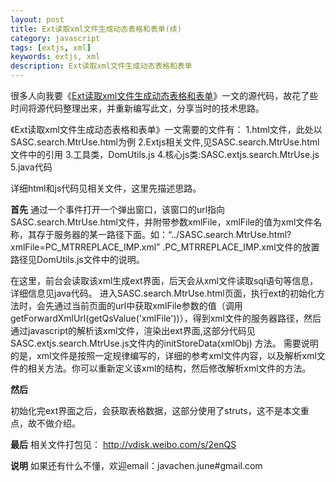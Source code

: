 ```yaml
---
layout: post
title: Ext读取xml文件生成动态表格和表单(续)
category: javascript
tags: [extjs, xml]
keywords: extjs, xml
description: Ext读取xml文件生成动态表格和表单
---
```

很多人向我要《<a href="http://blog.javachen.com/2009/10/ext_readxml_in_bjsasc_wuzi" target="_blank">Ext读取xml文件生成动态表格和表单</a>》一文的源代码，故花了些时间将源代码整理出来，并重新编写此文，分享当时的技术思路。

《Ext读取xml文件生成动态表格和表单》一文需要的文件有：
1.html文件，此处以SASC.search.MtrUse.html为例
2.Extjs相关文件,见SASC.search.MtrUse.html文件中的引用
3.工具类，DomUtils.js
4.核心js类:SASC.extjs.search.MtrUse.js
5.java代码

详细html和js代码见相关文件，这里先描述思路。

<strong>首先</strong>
通过一个事件打开一个弹出窗口，该窗口的url指向SASC.search.MtrUse.html文件，并附带参数xmlFile，xmlFile的值为xml文件名称，其存于服务器的某一路径下面。如：“../SASC.search.MtrUse.html?xmlFile=PC_MTRREPLACE_IMP.xml” .PC_MTRREPLACE_IMP.xml文件的放置路径见DomUtils.js文件中的说明。

在这里，前台会读取该xml生成ext界面，后天会从xml文件读取sql语句等信息，详细信息见java代码。
进入SASC.search.MtrUse.html页面，执行ext的初始化方法时，会先通过当前页面的url中获取xmlFile参数的值（调用getForwardXmlUrl(getQsValue('xmlFile'))），得到xml文件的服务器路径，然后通过javascript的解析该xml文件，渲染出ext界面,这部分代码见SASC.extjs.search.MtrUse.js文件内的initStoreData(xmlObj) 方法。
需要说明的是，xml文件是按照一定规律编写的，详细的参考xml文件内容，以及解析xml文件的相关方法。你可以重新定义该xml的结构，然后修改解析xml文件的方法。

<strong>然后</strong>

初始化完ext界面之后，会获取表格数据，这部分使用了struts，这不是本文重点，故不做介绍。

<strong>最后</strong>
相关文件打包见：
<a href="http://vdisk.weibo.com/s/2enQS" target="_blank">http://vdisk.weibo.com/s/2enQS</a>

<strong>说明</strong>
如果还有什么不懂，欢迎email：javachen.june#gmail.com
